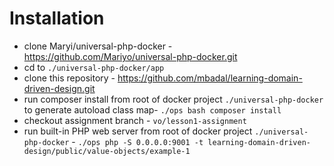 # Installation
* clone Maryi/universal-php-docker - https://github.com/Mariyo/universal-php-docker.git
* cd to `./universal-php-docker/app`
* clone this repository - https://github.com/mbadal/learning-domain-driven-design.git
* run composer install from root of docker project `./universal-php-docker` to generate autoload class map- `./ops bash composer install`
* checkout assignment branch - `vo/lesson1-assignment` 
* run built-in PHP web server from root of docker project `./universal-php-docker` - `./ops php -S 0.0.0.0:9001 -t learning-domain-driven-design/public/value-objects/example-1` 
